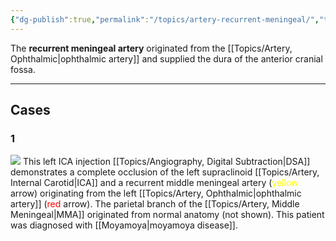 ```yaml
---
{"dg-publish":true,"permalink":"/topics/artery-recurrent-meningeal/","tags":["artery","anatomy"],"created":"2024-05-03T13:13:28.232-07:00","updated":"2024-05-03T13:13:59.397-07:00"}
---
```



The **recurrent meningeal artery** originated from the [[Topics/Artery, Ophthalmic\|ophthalmic artery]] and supplied the dura of the anterior cranial fossa.

---

## Cases

### 1

![](https://i.imgur.com/lat8MKv.jpeg)
This left ICA injection [[Topics/Angiography, Digital Subtraction\|DSA]] demonstrates a complete occlusion of the left supraclinoid [[Topics/Artery, Internal Carotid\|ICA]] and a recurrent middle meningeal artery (<span style="color: yellow">yellow</span> arrow) originating from the left [[Topics/Artery, Ophthalmic\|ophthalmic artery]] (<span style="color: red">red</span> arrow). The parietal branch of the [[Topics/Artery, Middle Meningeal\|MMA]] originated from normal anatomy (not shown). This patient was diagnosed with [[Moyamoya\|moyamoya disease]].
